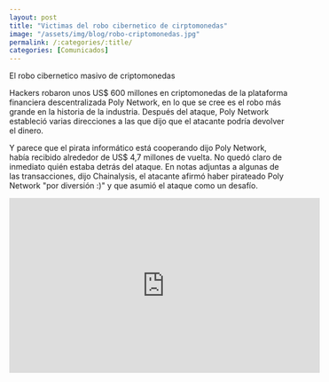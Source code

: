 ```yaml
---
layout: post
title: "Victimas del robo cibernetico de cirptomonedas"
image: "/assets/img/blog/robo-criptomonedas.jpg"
permalink: /:categories/:title/
categories: [Comunicados]
---
```


El robo cibernetico masivo de criptomonedas


Hackers robaron unos US$ 600 millones en criptomonedas de la plataforma financiera descentralizada Poly Network, en lo que se cree es el robo más grande en la historia de la industria. Después del ataque, Poly Network estableció varias direcciones a las que dijo que el atacante podría devolver el dinero.

Y parece que el pirata informático está cooperando dijo Poly Network, había recibido alrededor de US$ 4,7 millones de vuelta. No quedó claro de inmediato quién estaba detrás del ataque. En notas adjuntas a algunas de las transacciones, dijo Chainalysis, el atacante afirmó haber pirateado Poly Network "por diversión :)" y que asumió el ataque como un desafío.

<iframe width="560" height="315" src="https://www.youtube.com/embed/KRJCktQGxBw" title="YouTube video player" frameborder="0" allow="accelerometer; autoplay; clipboard-write; encrypted-media; gyroscope; picture-in-picture" allowfullscreen></iframe>